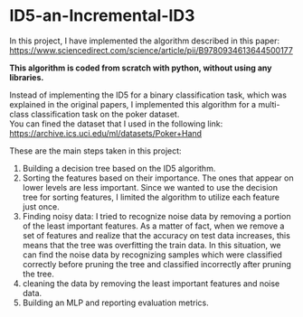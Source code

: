 # ID5-an-Incremental-ID3

In this project, I have implemented the algorithm described in this paper: https://www.sciencedirect.com/science/article/pii/B9780934613644500177</br>

**This algorithm is coded from scratch with python, without using any libraries.**

Instead of implementing the ID5 for a binary classification task, which was explained in the original papers, I implemented this algorithm for a multi-class classification task on the poker dataset.</br>
You can fined the dataset that I used in the following link: https://archive.ics.uci.edu/ml/datasets/Poker+Hand </br>

These are the main steps taken in this project:
1. Building a decision tree based on the ID5 algorithm.
2. Sorting the features based on their importance. The ones that appear on lower levels are less important. Since we wanted to use the decision tree for sorting features, I limited the algorithm to utilize each feature just once. 
3. Finding noisy data: I tried to recognize noise data by removing a portion of the least important features. As a matter of fact, when we remove a set of features and realize that the accuracy on test data increases, this means that the tree was overfitting the train data. In this situation, we can find the noise data by recognizing samples which were classified correctly before pruning the tree and classified incorrectly after pruning the tree.
4. cleaning the data by removing the least important features and noise data.
5. Building an MLP and reporting evaluation metrics.
